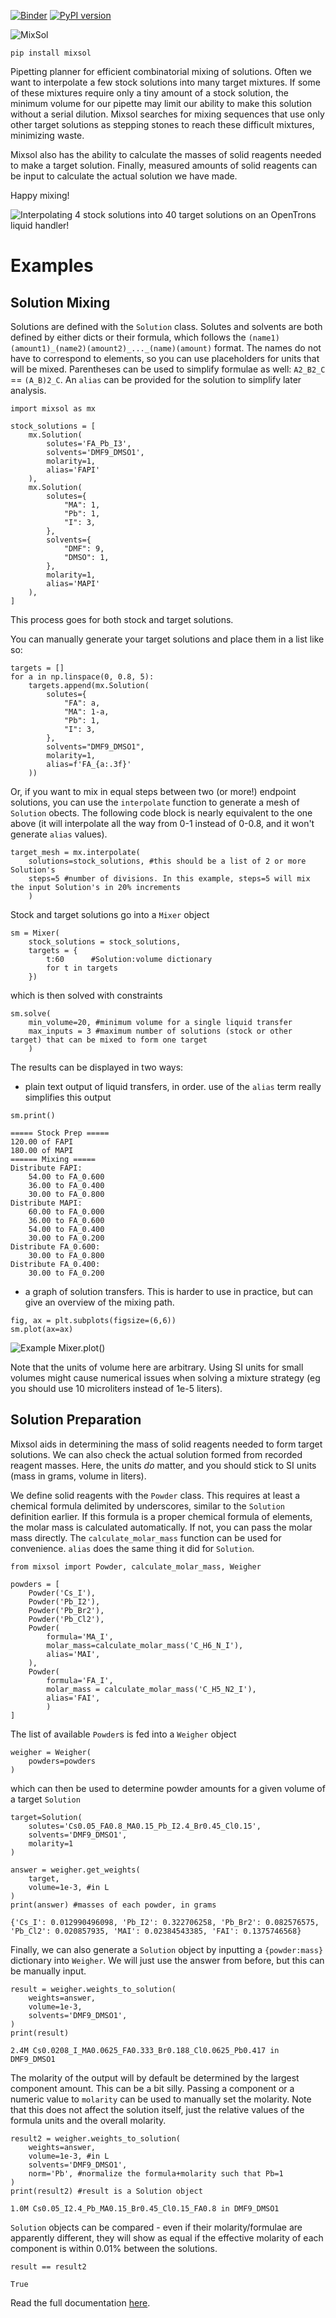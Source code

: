 [![Binder](https://mybinder.org/badge_logo.svg)](https://mybinder.org/v2/gh/rekumar/mixsol/HEAD)
[![PyPI version](https://badge.fury.io/py/mixsol.svg)](https://badge.fury.io/py/mixsol)

![MixSol](/docs/mixsol.svg)

`pip install mixsol`

Pipetting planner for efficient combinatorial mixing of solutions. Often we want to interpolate a few stock solutions into many target mixtures. If some of these mixtures require only a tiny amount of a stock solution, the minimum volume for our pipette may limit our ability to make this solution without a serial dilution. Mixsol searches for mixing sequences that use only other target solutions as stepping stones to reach these difficult mixtures, minimizing waste.

Mixsol also has the ability to calculate the masses of solid reagents needed to make a target solution. Finally, measured amounts of solid reagents can be input to calculate the actual solution we have made.

Happy mixing!

![Interpolating 4 stock solutions into 40 target solutions on an OpenTrons liquid handler!](/docs/mixing.gif)


# Examples

## Solution Mixing
Solutions are defined with the `Solution` class. Solutes and solvents are both defined by either dicts or their formula, which follows the `(name1)(amount1)_(name2)(amount2)_..._(name)(amount)` format. The names do not have to correspond to elements, so you can use placeholders for units that will be mixed. Parentheses can be used to simplify formulae as well: `A2_B2_C` == `(A_B)2_C`. An `alias` can be provided for the solution to simplify later analysis.

```
import mixsol as mx

stock_solutions = [
    mx.Solution(
        solutes='FA_Pb_I3',
        solvents='DMF9_DMSO1',
        molarity=1,
        alias='FAPI'
    ),
    mx.Solution(
        solutes={
            "MA": 1,
            "Pb": 1,
            "I": 3,
        },
        solvents={
            "DMF": 9,
            "DMSO": 1,
        },
        molarity=1,
        alias='MAPI'
    ),
]
```

This process goes for both stock and target solutions. 

You can manually generate your target solutions and place them in a list like so:

```
targets = []
for a in np.linspace(0, 0.8, 5):
    targets.append(mx.Solution(
        solutes={
            "FA": a,
            "MA": 1-a,
            "Pb": 1,
            "I": 3,
        },
        solvents="DMF9_DMSO1",
        molarity=1,
        alias=f'FA_{a:.3f}'
    ))
```

Or, if you want to mix in equal steps between two (or more!) endpoint solutions, you can use the `interpolate` function to generate a mesh of `Solution` obects. The following code block is nearly equivalent to the one above (it will interpolate all the way from 0-1 instead of 0-0.8, and it won't generate `alias` values).

```
target_mesh = mx.interpolate(
	solutions=stock_solutions, #this should be a list of 2 or more Solution's
	steps=5 #number of divisions. In this example, steps=5 will mix the input Solution's in 20% increments
	)
```


Stock and target solutions go into a `Mixer` object

```
sm = Mixer(
    stock_solutions = stock_solutions,
    targets = {
        t:60      #Solution:volume dictionary
        for t in targets
    })
```
which is then solved with constraints
```
sm.solve(
    min_volume=20, #minimum volume for a single liquid transfer
    max_inputs = 3 #maximum number of solutions (stock or other target) that can be mixed to form one target
    )
```

The results can be displayed in two ways:
- plain text output of liquid transfers, in order. use of the `alias` term really simplifies this output
```
sm.print()
```
```
===== Stock Prep =====
120.00 of FAPI
180.00 of MAPI
====== Mixing =====
Distribute FAPI:
	54.00 to FA_0.600
	36.00 to FA_0.400
	30.00 to FA_0.800
Distribute MAPI:
	60.00 to FA_0.000
	36.00 to FA_0.600
	54.00 to FA_0.400
	30.00 to FA_0.200
Distribute FA_0.600:
	30.00 to FA_0.800
Distribute FA_0.400:
	30.00 to FA_0.200
```

- a graph of solution transfers. This is harder to use in practice, but can give an overview of the mixing path.
```
fig, ax = plt.subplots(figsize=(6,6))
sm.plot(ax=ax)
```
![Example Mixer.plot()](/docs/example_graph.png)

Note that the units of volume here are arbitrary. Using SI units for small volumes might cause numerical issues when solving a mixture strategy (eg you should use 10 microliters instead of 1e-5 liters). 

## Solution Preparation
Mixsol aids in determining the mass of solid reagents needed to form target solutions. We can also check the actual solution formed from recorded reagent masses. Here, the units *do* matter, and you should stick to SI units (mass in grams, volume in liters).

We define solid reagents with the `Powder` class. This requires at least a chemical formula delimited by underscores, similar to the `Solution` definition earlier. If this formula is a proper chemical formula of elements, the molar mass is calculated automatically. If not, you can pass the molar mass directly. The `calculate_molar_mass` function can be used for convenience. `alias` does the same thing it did for `Solution`.

```
from mixsol import Powder, calculate_molar_mass, Weigher

powders = [
    Powder('Cs_I'),
    Powder('Pb_I2'),
    Powder('Pb_Br2'),
    Powder('Pb_Cl2'),
    Powder(
        formula='MA_I',
        molar_mass=calculate_molar_mass('C_H6_N_I'),
        alias='MAI',
    ),
    Powder(
        formula='FA_I',
        molar_mass = calculate_molar_mass('C_H5_N2_I'),
        alias='FAI',
        )
]
```

The list of available `Powder`s is fed into a `Weigher` object

```
weigher = Weigher(
    powders=powders
)
```
which can then be used to determine powder amounts for a given volume of a target `Solution`

```
target=Solution(
    solutes='Cs0.05_FA0.8_MA0.15_Pb_I2.4_Br0.45_Cl0.15',
    solvents='DMF9_DMSO1',
    molarity=1
)

answer = weigher.get_weights(
    target,
    volume=1e-3, #in L
)
print(answer) #masses of each powder, in grams
```
```
{'Cs_I': 0.012990496098, 'Pb_I2': 0.322706258, 'Pb_Br2': 0.082576575, 'Pb_Cl2': 0.020857935, 'MAI': 0.02384543385, 'FAI': 0.1375746568}
```

Finally, we can also generate a `Solution` object by inputting a `{powder:mass}` dictionary into `Weigher`. We will just use the answer from before, but this can be manually input. 
```
result = weigher.weights_to_solution(
    weights=answer,
    volume=1e-3,
    solvents='DMF9_DMSO1',
)
print(result)
```
```
2.4M Cs0.0208_I_MA0.0625_FA0.333_Br0.188_Cl0.0625_Pb0.417 in DMF9_DMSO1
```
The molarity of the output will by default be determined by the largest component amount. This can be a bit silly. Passing a component or a numeric value to `molarity` can be used to manually set the molarity. Note that this does not affect the solution itself, just the relative values of the formula units and the overall molarity.

```
result2 = weigher.weights_to_solution(
    weights=answer,
    volume=1e-3, #in L
    solvents='DMF9_DMSO1',
    norm='Pb', #normalize the formula+molarity such that Pb=1
)
print(result2) #result is a Solution object
```
```
1.0M Cs0.05_I2.4_Pb_MA0.15_Br0.45_Cl0.15_FA0.8 in DMF9_DMSO1
```

`Solution` objects can be compared - even if their molarity/formulae are apparently different, they will show as equal if the effective molarity of each component is within 0.01% between the solutions.

```
result == result2
```
```
True
```

Read the full documentation [here](https://mixsol.readthedocs.io/en/latest/).
